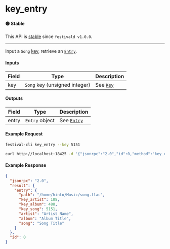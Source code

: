 # key_entry

#### 🟢 Stable
This API is [stable](../../api-stability/marker.md) since `festivald v1.0.0`.

---

Input a `Song` [key](../../common-objects/key.md), retrieve an [`Entry`](../../common-objects/entry.md).

#### Inputs

| Field | Type                                           | Description |
|-------|------------------------------------------------|-------------|
| key   | `Song` key (unsigned integer)                  | See [`Key`](../key.md)

#### Outputs

| Field | Type           | Description |
|-------|----------------|-------------|
| entry | `Entry` object | See [`Entry`](../../common-objects/entry.md)

#### Example Request
```bash
festival-cli key_entry --key 5151
```
```bash
curl http://localhost:18425 -d '{"jsonrpc":"2.0","id":0,"method":"key_entry","params":{"key":5151}}'
```

#### Example Response
```json
{
  "jsonrpc": "2.0",
  "result": {
    "entry": {
      "path": "/home/hinto/Music/song.flac",
      "key_artist": 108,
      "key_album": 488,
      "key_song": 5151,
      "artist": "Artist Name",
      "album": "Album Title",
      "song": "Song Title"
    }
  },
  "id": 0
}
```
